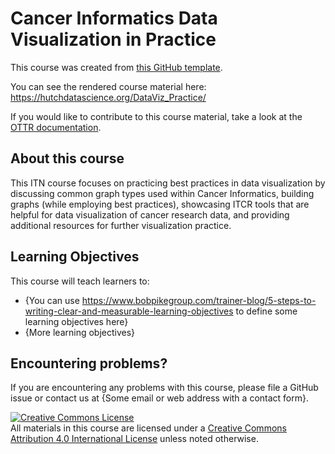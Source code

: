 # Cancer Informatics Data Visualization in Practice

This course was created from [this GitHub template](https://github.com/jhudsl/OTTR_Template).

You can see the rendered course material here: https://hutchdatascience.org/DataViz_Practice/

If you would like to contribute to this course material, take a look at the [OTTR documentation](https://www.ottrproject.org/).

## About this course

This ITN course focuses on practicing best practices in data visualization by discussing common graph types used within Cancer Informatics, building graphs (while employing best practices), showcasing ITCR tools that are helpful for data visualization of cancer research data, and providing additional resources for further visualization practice.

## Learning Objectives

This course will teach learners to:  

- {You can use https://www.bobpikegroup.com/trainer-blog/5-steps-to-writing-clear-and-measurable-learning-objectives to define some learning objectives here}
- {More learning objectives}

## Encountering problems?

If you are encountering any problems with this course, please file a GitHub issue or contact us at {Some email or web address with a contact form}.

<a rel="license" href="http://creativecommons.org/licenses/by/4.0/"><img alt="Creative Commons License" style="border-width:0" src="https://i.creativecommons.org/l/by/4.0/88x31.png" /></a><br />All materials in this course are licensed under a <a rel="license" href="http://creativecommons.org/licenses/by/4.0/">Creative Commons Attribution 4.0 International License</a> unless noted otherwise.
